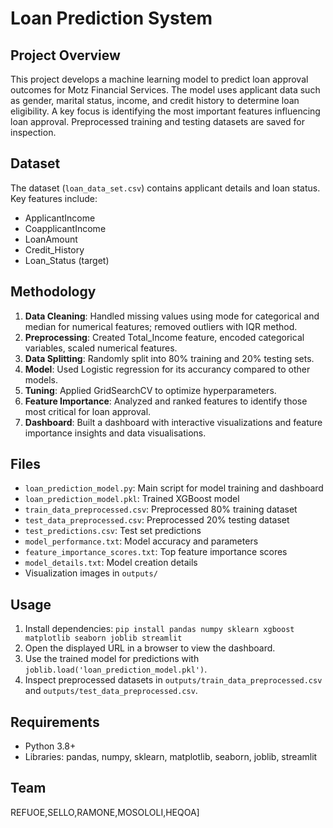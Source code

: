 # Loan Prediction System

 ## Project Overview
 This project develops a machine learning model to predict loan approval outcomes for Motz Financial Services. The model uses applicant data such as gender, marital status, income, and credit history to determine loan eligibility. A key focus is identifying the most important features influencing loan approval. Preprocessed training and testing datasets are saved for inspection.

 ## Dataset
 The dataset (`loan_data_set.csv`) contains applicant details and loan status. Key features include:
 - ApplicantIncome
 - CoapplicantIncome
 - LoanAmount
 - Credit_History
 - Loan_Status (target)

 ## Methodology
 1. **Data Cleaning**: Handled missing values using mode for categorical and median for numerical features; removed outliers with IQR method.
 2. **Preprocessing**: Created Total_Income feature, encoded categorical variables, scaled numerical features.
 3. **Data Splitting**: Randomly split into 80% training and 20% testing sets.
 4. **Model**: Used Logistic regression for its accurancy compared to other models.
 5. **Tuning**: Applied GridSearchCV to optimize hyperparameters.
 6. **Feature Importance**: Analyzed and ranked features to identify those most critical for loan approval.
 7. **Dashboard**: Built a dashboard with interactive visualizations and feature importance insights and data visualisations.

 ## Files
 - `loan_prediction_model.py`: Main script for model training and dashboard
 - `loan_prediction_model.pkl`: Trained XGBoost model
 - `train_data_preprocessed.csv`: Preprocessed 80% training dataset
 - `test_data_preprocessed.csv`: Preprocessed 20% testing dataset
 - `test_predictions.csv`: Test set predictions
 - `model_performance.txt`: Model accuracy and parameters
 - `feature_importance_scores.txt`: Top feature importance scores
 - `model_details.txt`: Model creation details
 - Visualization images in `outputs/`

 ## Usage
 1. Install dependencies: `pip install pandas numpy sklearn xgboost matplotlib seaborn joblib streamlit`
 2. Open the displayed URL in a browser to view the dashboard.
 3. Use the trained model for predictions with `joblib.load('loan_prediction_model.pkl')`.
 4. Inspect preprocessed datasets in `outputs/train_data_preprocessed.csv` and `outputs/test_data_preprocessed.csv`.

 ## Requirements
 - Python 3.8+
 - Libraries: pandas, numpy, sklearn, matplotlib, seaborn, joblib, streamlit

 ## Team
 REFUOE,SELLO,RAMONE,MOSOLOLI,HEQOA]

 

